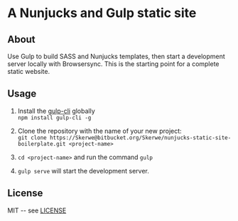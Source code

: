 # A Nunjucks and Gulp static site

## About

Use Gulp to build SASS and Nunjucks templates, then start a development server locally with Browsersync. This is the starting point for a complete static website.

## Usage

1. Install the [gulp-cli](https://gulpjs.com/) globally  
`npm install gulp-cli -g`

2. Clone the repository with the name of your new project:  
`git clone https://Skerwe@bitbucket.org/Skerwe/nunjucks-static-site-boilerplate.git <project-name>`

3. `cd <project-name>` and run the command `gulp`

4. `gulp serve` will start the development server.

## License

MIT -- see [LICENSE](LICENSE)
